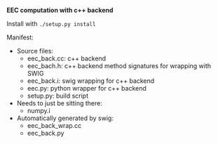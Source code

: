 **EEC computation with c++ backend**

Install with `./setup.py install`

Manifest:
* Source files:
    * eec_back.cc: c++ backend
    * eec_bach.h: c++ backend method signatures for wrapping with SWIG
    * eec_back.i: swig wrapping for c++ backend
    * eec.py: python wrapper for c++ backend
    * setup.py: build script
* Needs to just be sitting there:
    * numpy.i
* Automatically generated by swig:
    * eec_back_wrap.cc
    * eec_back.py